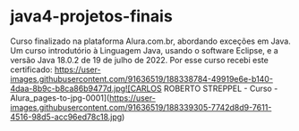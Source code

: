 # java4-projetos-finais
 Curso finalizado na plataforma Alura.com.br, abordando exceções em Java.
 Um curso introdutório à Linguagem Java, usando o software Eclipse, e a
 versão Java 18.0.2 de 19 de julho de 2022.
 Por esse curso recebi este certificado:
https://user-images.githubusercontent.com/91636519/188338784-49919e6e-b140-4daa-8b9c-b8ca86b9477d.jpg![CARLOS ROBERTO STREPPEL - Curso - Alura_pages-to-jpg-0001](https://user-images.githubusercontent.com/91636519/188339305-7742d8d9-7611-4516-98d5-acc96ed78c18.jpg)

